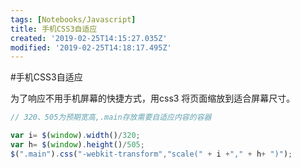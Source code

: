 ```yaml
---
tags: [Notebooks/Javascript]
title: 手机CSS3自适应
created: '2019-02-25T14:15:27.035Z'
modified: '2019-02-25T14:18:17.495Z'
---
```


#手机CSS3自适应

为了响应不用手机屏幕的快捷方式，用css3 将页面缩放到适合屏幕尺寸。

```js
// 320、505为预期宽高,.main存放需要自适应内容的容器

var i= $(window).width()/320;
var h= $(window).height()/505;
$(".main").css("-webkit-transform","scale(" + i +"," + h+ ")");

````
